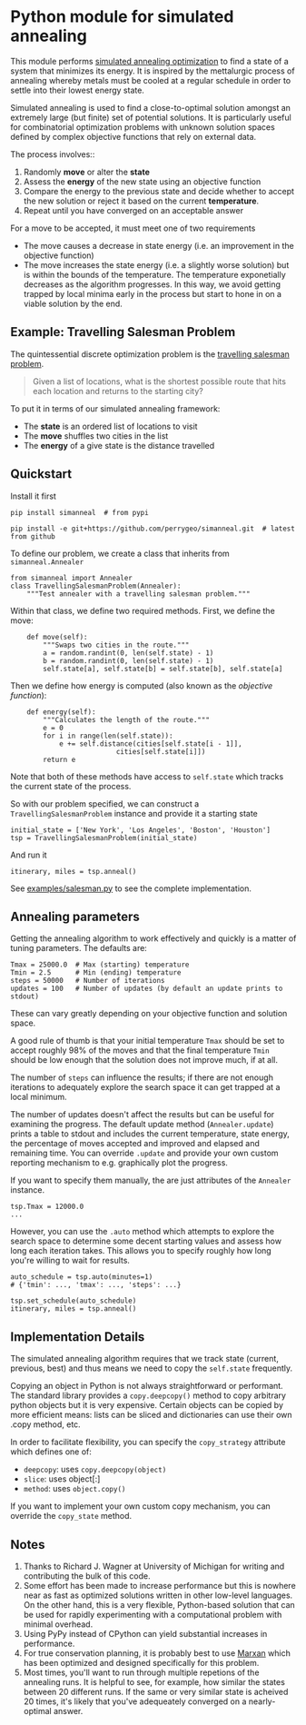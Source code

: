 # Python module for simulated annealing

This module performs [simulated annealing optimization](http://en.wikipedia.org/wiki/Simulated_annealing) to find a state of a system that minimizes its energy. It is inspired by the mettalurgic process of annealing whereby metals must be cooled at a regular schedule in order to settle into their lowest energy state. 

Simulated annealing is used to find a close-to-optimal solution amongst an extremely large (but finite) set of potential solutions. It is particularly useful for combinatorial optimization problems with unknown solution spaces defined by complex objective functions that rely on external data. 

The process involves::

1. Randomly **move** or alter the **state** 
2. Assess the **energy** of the new state using an objective function
3. Compare the energy to the previous state and 
   decide whether to accept the new solution or
   reject it based on the current **temperature**.
4. Repeat until you have converged on an acceptable answer


For a move to be accepted, it must meet one of two requirements

* The move causes a decrease in state energy (i.e. an improvement in the objective function)
* The move increases the state energy (i.e. a slightly worse solution) but is within the bounds of the temperature. The temperature exponetially decreases as the algorithm progresses. In this way, we avoid getting trapped by local minima early in the process but start to hone in on a viable solution by the end. 


## Example: Travelling Salesman Problem

The quintessential discrete optimization problem is the [travelling salesman problem](http://en.wikipedia.org/wiki/Travelling_salesman_problem). 

> Given a list of locations, what is the shortest possible route 
> that hits each location and returns to the starting city?

To put it in terms of our simulated annealing framework:
* The **state** is an ordered list of locations to visit
* The **move** shuffles two cities in the list
* The **energy** of a give state is the distance travelled

## Quickstart

Install it first
```
pip install simanneal  # from pypi

pip install -e git+https://github.com/perrygeo/simanneal.git  # latest from github
```

To define our problem, we create a class that inherits from `simanneal.Annealer`

```
from simanneal import Annealer
class TravellingSalesmanProblem(Annealer):
    """Test annealer with a travelling salesman problem."""
```

Within that class, we define two required methods. First, we define the move:

```
    def move(self):
        """Swaps two cities in the route."""
        a = random.randint(0, len(self.state) - 1)
        b = random.randint(0, len(self.state) - 1)
        self.state[a], self.state[b] = self.state[b], self.state[a]
```

Then we define how energy is computed (also known as the *objective function*):
```
    def energy(self):
        """Calculates the length of the route."""
        e = 0
        for i in range(len(self.state)):
            e += self.distance(cities[self.state[i - 1]],
                          cities[self.state[i]])
        return e
```

Note that both of these methods have access to `self.state` which tracks the current state of the process. 

So with our problem specified, we can construct a ` TravellingSalesmanProblem` instance and provide it a starting state

```
initial_state = ['New York', 'Los Angeles', 'Boston', 'Houston']
tsp = TravellingSalesmanProblem(initial_state)
```

And run it
```
itinerary, miles = tsp.anneal()
```

See [examples/salesman.py](https://github.com/perrygeo/simanneal/blob/master/examples/salesman.py) to see the complete implementation.

## Annealing parameters

Getting the annealing algorithm to work effectively and quickly is a matter of tuning parameters. The defaults are:

    Tmax = 25000.0  # Max (starting) temperature
    Tmin = 2.5      # Min (ending) temperature
    steps = 50000   # Number of iterations
    updates = 100   # Number of updates (by default an update prints to stdout)

These can vary greatly depending on your objective function and solution space.

 A good rule of thumb is that your initial temperature `Tmax` should be set to accept roughly 98% of the moves and that the final temperature `Tmin` should be low enough that the solution does not improve much, if at all. 

The number of `steps` can influence the results; if there are not enough iterations to adequately explore the search space it can get trapped at a local minimum. 

The number of updates doesn't affect the results but can be useful for examining the progress. The default update method (`Annealer.update`) prints a table to stdout and includes the current temperature, state energy, the percentage of moves accepted and improved and elapsed and remaining time. You can override `.update` and provide your own custom reporting mechanism to e.g. graphically plot the progress.

If you want to specify them manually, the are just attributes of the `Annealer` instance. 
```
tsp.Tmax = 12000.0
...
```
However, you can use the `.auto` method which attempts to explore the search space to determine some decent starting values and assess how long each iteration takes. This allows you to specify roughly how long you're willing to wait for results.

```
auto_schedule = tsp.auto(minutes=1) 
# {'tmin': ..., 'tmax': ..., 'steps': ...}

tsp.set_schedule(auto_schedule)
itinerary, miles = tsp.anneal()
```

## Implementation Details

The simulated annealing algorithm requires that we track state (current, previous, best) and thus means we need to copy the `self.state` frequently.

Copying an object in Python is not always straightforward or performant. The standard library provides a `copy.deepcopy()` method to copy arbitrary python objects but it is very expensive. Certain objects can be copied by more efficient means: lists can be sliced and dictionaries can use their own .copy method, etc.

In order to facilitate flexibility, you can specify the `copy_strategy` attribute
which defines one of:
* `deepcopy`: uses `copy.deepcopy(object)`
* `slice`: uses object[:]
* `method`: uses `object.copy()`

If you want to implement your own custom copy mechanism, you can override the `copy_state` method.

## Notes

1. Thanks to Richard J. Wagner at University of Michigan for writing and contributing the bulk of this code.
2. Some effort has been made to increase performance but this is nowhere near as fast as optimized solutions written in other low-level languages. On the other hand, this is a very flexible, Python-based solution that can be used for rapidly 
experimenting with a computational problem with minimal overhead. 
3. Using PyPy instead of CPython can yield substantial increases in performance.
4. For true conservation planning, it is probably best to use [Marxan](http://www.uq.edu.au/marxan/) which has been optimized and designed specifically for this problem.
5. Most times, you'll want to run through multiple repetions of the annealing runs. It is helpful to see, for example, how similar the states between 20 different runs. If the same or very similar state is acheived 20 times, it's likely that you've adequeately converged on a nearly-optimal answer.


